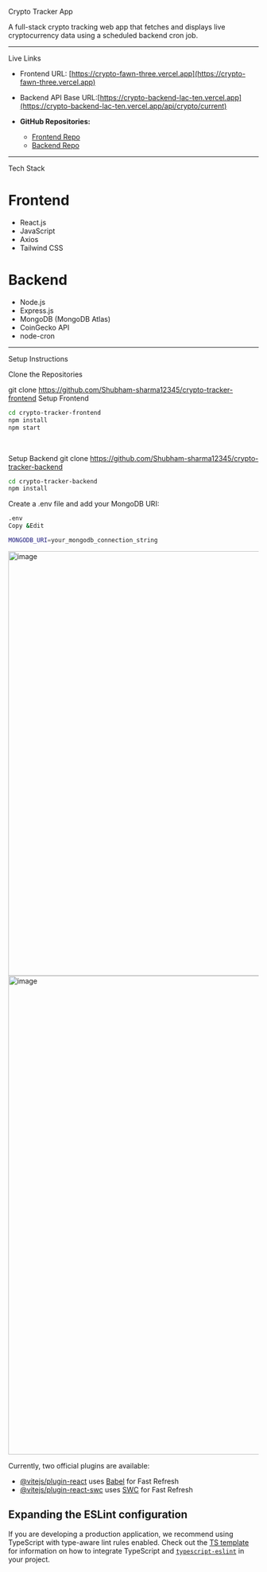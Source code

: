 Crypto Tracker App

A full-stack crypto tracking web app that fetches and displays live cryptocurrency data using a scheduled backend cron job.

---

Live Links

- Frontend URL: [https://crypto-fawn-three.vercel.app](https://crypto-fawn-three.vercel.app)  
- Backend API Base URL:[https://crypto-backend-lac-ten.vercel.app](https://crypto-backend-lac-ten.vercel.app/api/crypto/current)  
 
- **GitHub Repositories:**  
  - [Frontend Repo](https://github.com/Shubham-sharma12345/crypto)  
  - [Backend Repo](https://github.com/Shubham-sharma12345/crypto-backend)  

---

 Tech Stack

# Frontend
- React.js
- JavaScript
- Axios
- Tailwind CSS 


# Backend
- Node.js
- Express.js
- MongoDB (MongoDB Atlas)
- CoinGecko API 
- node-cron 


---

 Setup Instructions

 Clone the Repositories

git clone https://github.com/Shubham-sharma12345/crypto-tracker-frontend
Setup Frontend
```bash
cd crypto-tracker-frontend
npm install
npm start
```
<br>

Setup Backend
git clone https://github.com/Shubham-sharma12345/crypto-tracker-backend
```bash
cd crypto-tracker-backend
npm install
```

Create a .env file and add your MongoDB URI:
```bash
.env
Copy &Edit

MONGODB_URI=your_mongodb_connection_string
```
<img width="1893" height="853" alt="image" src="https://github.com/user-attachments/assets/ad24cb45-3d60-46b5-af41-f43e1afd579b" />

<img width="1915" height="962" alt="image" src="https://github.com/user-attachments/assets/b93bdf3b-0ba4-4c6d-8df4-7c252c233988" />

 



Currently, two official plugins are available:

- [@vitejs/plugin-react](https://github.com/vitejs/vite-plugin-react/blob/main/packages/plugin-react) uses [Babel](https://babeljs.io/) for Fast Refresh
- [@vitejs/plugin-react-swc](https://github.com/vitejs/vite-plugin-react/blob/main/packages/plugin-react-swc) uses [SWC](https://swc.rs/) for Fast Refresh

## Expanding the ESLint configuration

If you are developing a production application, we recommend using TypeScript with type-aware lint rules enabled. Check out the [TS template](https://github.com/vitejs/vite/tree/main/packages/create-vite/template-react-ts) for information on how to integrate TypeScript and [`typescript-eslint`](https://typescript-eslint.io) in your project.
